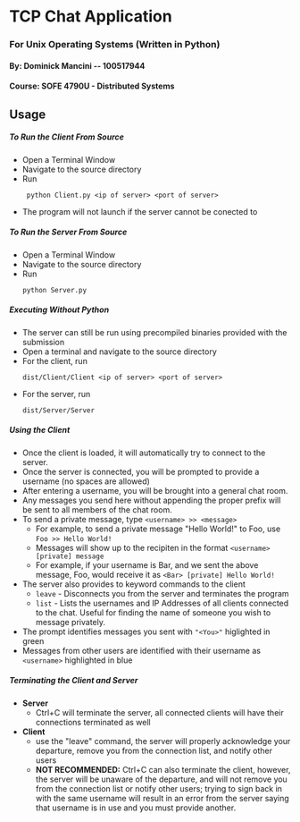 # TCP Chat Application
### For Unix Operating Systems (Written in Python)

#### By: Dominick Mancini -- 100517944 ####
#### Course: SOFE 4790U - Distributed Systems ####

## Usage
##### To Run the Client From Source #####
* Open a Terminal Window
* Navigate to the source directory
* Run
    ~~~~
     python Client.py <ip of server> <port of server>
    ~~~~
* The program will not launch if the server cannot be conected to

##### To Run the Server From Source #####
* Open a Terminal Window
* Navigate to the source directory
* Run
    ~~~~
    python Server.py
    ~~~~

##### Executing Without Python #####
* The server can still be run using precompiled binaries provided with the submission
* Open a terminal and navigate to the source directory
* For the client, run
    ~~~~
    dist/Client/Client <ip of server> <port of server>
    ~~~~
* For the server, run
    ~~~~
    dist/Server/Server
    ~~~~

##### Using the Client #####
* Once the client is loaded, it will automatically try to connect to the server.
* Once the server is connected, you will be prompted to provide a username (no spaces are allowed)
* After entering a username, you will be brought into a general chat room.
* Any messages you send here without appending the proper prefix will be sent to all members of the chat room.
* To send a private message, type ```<username> >> <message>```
    * For example, to send a private message "Hello World!" to Foo, use ```Foo >> Hello World!```
    * Messages will show up to the recipiten in the format ```<username> [private] message```
    * For example, if your username is Bar, and we sent the above message, Foo, would receive it as ```<Bar> [private] Hello World!```
* The server also provides to keyword commands to the client
    * ```leave``` - Disconnects you from the server and terminates the program
    * ```list``` - Lists the usernames and IP Addresses of all clients connected to the chat. Useful for finding the name of someone you wish to message privately.
* The prompt identifies messages you sent with ```"<You>"``` higlighted in green
* Messages from other users are identified with their username as ```<username>``` highlighted in blue

##### Terminating the Client and Server #####
* **Server**
    * Ctrl+C will terminate the server, all connected clients will have their connections terminated as well
* **Client**
    * use the "leave" command, the server will properly acknowledge your departure, remove you from the connection list, and notify other users
    * **NOT RECOMMENDED:** Ctrl+C can also terminate the client, however, the server will be unaware of the departure, and will not remove you from the connection list or notify other users; trying to sign back in with the same username will result in an error from the server saying that username is in use and you must provide another.
